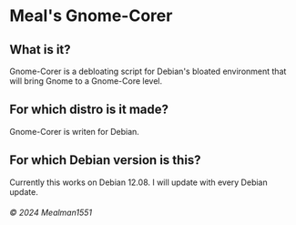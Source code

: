 # Meal's Gnome-Corer

## What is it?

Gnome-Corer is a debloating script for Debian's bloated environment that will bring Gnome to a Gnome-Core level.

## For which distro is it made?

Gnome-Corer is writen for Debian.

## For which Debian version is this?

Currently this works on Debian 12.08. I will update with every Debian update.

###### © 2024 Mealman1551
